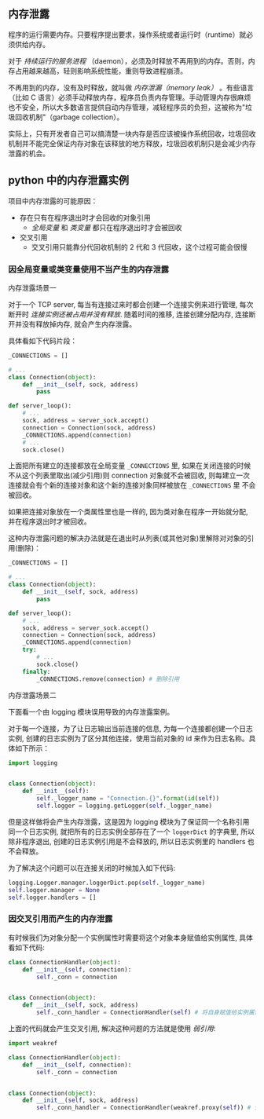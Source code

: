 

## 内存泄露

程序的运行需要内存。只要程序提出要求，操作系统或者运行时（runtime）就必须供给内存。

对于 _持续运行的服务进程_ （daemon），必须及时释放不再用到的内存。否则，内存占用越来越高，轻则影响系统性能，重则导致进程崩溃。

不再用到的内存，没有及时释放，就叫做 _内存泄漏（memory leak）_ 。有些语言（比如 C 语言）必须手动释放内存，程序员负责内存管理。手动管理内存很麻烦也不安全，所以大多数语言提供自动内存管理，减轻程序员的负担，这被称为"垃圾回收机制"（garbage collection）。

实际上，只有开发者自己可以搞清楚一块内存是否应该被操作系统回收，垃圾回收机制并不能完全保证内存对象在该释放的地方释放，垃圾回收机制只是会减少内存泄露的机会。

## python 中的内存泄露实例

项目中内存泄露的可能原因：

- 存在只有在程序退出时才会回收的对象引用
  - _全局变量_ 和 _类变量_ 都只在程序退出时才会被回收
- 交叉引用
  - 交叉引用只能靠分代回收机制的 2 代和 3 代回收，这个过程可能会很慢


### 因全局变量或类变量使用不当产生的内存泄露

内存泄露场景一

对于一个 TCP server, 每当有连接过来时都会创建一个连接实例来进行管理, 每次断开时 _连接实例还被占用并没有释放_. 随着时间的推移, 连接创建分配内存, 连接断开并没有释放掉内存, 就会产生内存泄露。

具体看如下代码片段：

```python
_CONNECTIONS = []

# ...
class Connection(object):
    def __init__(self, sock, address)
        pass

def server_loop():
    # ...
    sock, address = server_sock.accept()
    connection = Connection(sock, address)
    _CONNECTIONS.append(connection)
    # ...
    sock.close()
```

上面把所有建立的连接都放在全局变量 `_CONNECTIONS` 里, 如果在关闭连接的时候不从这个列表里取出(减少引用)则 connection 对象就不会被回收, 则每建立一次连接就会有个新的连接对象和这个新的连接对象同样被放在 `_CONNECTIONS` 里 不会被回收。

如果把连接对象放在一个类属性里也是一样的, 因为类对象在程序一开始就分配, 并在程序退出时才被回收。

这种内存泄露问题的解决办法就是在退出时从列表(或其他对象)里解除对对象的引用(删除)：

```python
_CONNECTIONS = []

# ...
class Connection(object):
    def __init__(self, sock, address)
        pass

def server_loop():
    # ...
    sock, address = server_sock.accept()
    connection = Connection(sock, address)
    _CONNECTIONS.append(connection)
    try:
        # ...
        sock.close()
    finally:
        _CONNECTIONS.remove(connection) # 删除引用
```


内存泄露场景二

下面看一个由 logging 模块误用导致的内存泄露案例。

对于每一个连接，为了让日志输出当前连接的信息, 为每一个连接都创建一个日志实例, 创建的日志实例为了区分其他连接，使用当前对象的 id 来作为日志名称。具体如下所示：

```python
import logging


class Connection(object):
    def __init__(self):
        self._logger_name = "Connection.{}".format(id(self))
        self.logger = logging.getLogger(self._logger_name)
```

但是这样做将会产生内存泄露，这是因为 logging 模块为了保证同一个名称引用同一个日志实例, 就把所有的日志实例全部存在了一个 `loggerDict` 的字典里, 所以除非程序退出, 创建的日志实例引用是不会释放的, 所以日志实例里的 handlers 也不会释放。

为了解决这个问题可以在连接关闭的时候加入如下代码:

```python
logging.Logger.manager.loggerDict.pop(self._logger_name)
self.logger.manager = None
self.logger.handlers = []
```


### 因交叉引用而产生的内存泄露

有时候我们为对象分配一个实例属性时需要将这个对象本身赋值给实例属性, 具体看如下代码:

```python
class ConnectionHandler(object):
    def __init__(self, connection):
        self._conn = connection


class Connection(object):
    def __init__(self, sock, address)
        self._conn_handler = ConnectionHandler(self) # 将自身赋值给实例属性
```

上面的代码就会产生交叉引用, 解决这种问题的方法就是使用 _弱引用_:

```python
import weakref

class ConnectionHandler(object):
    def __init__(self, connection):
        self._conn = connection


class Connection(object):
    def __init__(self, sock, address)
        self._conn_handler = ConnectionHandler(weakref.proxy(self)) # 使用弱引用
```
